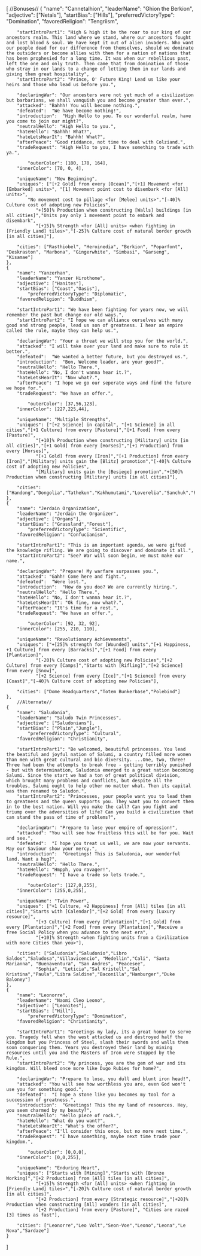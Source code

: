 [
	   	//Bonuses//
	{
		"name": "Cannetalhion",
		"leaderName": "Ghion the Berkion",
		"adjective": ["Netals"],
		"startBias": ["Hills"],
 	        "preferredVictoryType": "Domination",
		"favoredReligion": "Tengriism",

		"startIntroPart1": "High & high it be the roar to our king of our ancestors realm. This land where we stand, where our ancestors fought and lost blood & soul. We have kept it out of alien invaders. Who want our people dead for our difference from themselves, should we dominate the outsiders or become allies with them for a nation of nations that has been prophesied for a long time. It was when our rebellious past, left the one and only truth. Then came that from domination of those who stray in our lands to a change of letting them in our lands and giving them great hospitality",
		"startIntroPart2": "Prince, O' Future King! Lead us like your heirs and those who lead us before you.",

		"declaringWar": "Our ancesters were not yet much of a civilization but barbarians, we shall vanquish you and become greater than ever.",
		"attacked": "Bahhh! You will become nothing.",
		"defeated":  "We have become nothing!",
		"introduction":  "High Hello to you. To our wonderful realm, have you come to join our might?",
		"neutralHello": "High Hello to you.",
		"hateHello": "Bahhh! What?",
		"hateLetsHearIt": "Bahhh! What?",
		"afterPeace": "Good riddance, not time to deal with Colziand.",
		"tradeRequest": "High Hello to you, I have something to trade with ya.",

	       	"outerColor": [180, 178, 164],
		"innerColor": [70, 0, 4],

		"uniqueName": "New Beginning",
		"uniques": ["[+2 Gold] from every [Ocean]","[+1] Movement <for [Embarked] units>", "[1] Movement point cost to disembark <for [All] units>",
			"No movement cost to pillage <for [Melee] units>","[-40]% Culture cost of adopting new Policies", 
			   "+[50]% Production when constructing [Walls] buildings [in all cities]","Units pay only 1 movement point to embark and disembark",
			   "[+15]% Strength <for [All] units> <when fighting in [Friendly Land] tiles>","[-25]% Culture cost of natural border growth [in all cities]"],

		"cities": ["Rasthiobel", "Heroinedia", "Berkion", "Poparfont", "Deskraston", "Marbona", "Gingerwhite", "Simbasi", "Garseng", "Kisamae"]
	},
	{
		"name": "Yanzerhan",
		"leaderName": "Yanzer Hirothome",
		"adjective": ["Hanites"],
		"startBias": ["Coast","Oasis"],
  	        "preferredVictoryType": "Diplomatic",
		"favoredReligion": "Buddhism",

		"startIntroPart1": "We have been fighting for years now, we will remember the past but change our old ways.",
		"startIntroPart2": "I hope we can alliance ourselves with many good and strong people, lead us son of greatness. I hear an empire called the rule, maybe they can help us.",

		"declaringWar": "Your a threat we will stop you for the world.",
		"attacked": "I will take over your land and make sure to rule it better.",
		"defeated":  "We wanted a better future, but you destroyed us.",
		"introduction":  "Bon, Welcome leader, are your good?",
		"neutralHello": "Hello There.",
		"hateHello": "No, I don't wanna hear it.?",
		"hateLetsHearIt": "Now what?.",
		"afterPeace": "I hope we go our seperate ways and find the future we hope for.",
		"tradeRequest": "We have an offer.",

	        "outerColor": [37,56,123],
		"innerColor": [227,225,44],

		"uniqueName": "Multiple Strengths",
		"uniques": ["[+2 Science] in capital", "[+1 Science] in all cities","[+1 Culture] from every [Pasture]","[+1 Food] from every [Pasture]",
			   "[+10]% Production when constructing [Military] units [in all cities]","[+1 Gold] from every [Horses]","[+1 Production] from every [Horses]",
			   "[+1 Gold] from every [Iron]","[+1 Production] from every [Iron]","[Military] units gain the [Blitz] promotion","[-40]% Culture cost of adopting new Policies",
			   "[Military] units gain the [Besiege] promotion","+[50]% Production when constructing [Military] units [in all cities]"],

		"cities": ["Handong","Dongolia","Tathekun","Kakhumutami","Loverelia","Sanchuk","Pingon"]
	},
	{
		"name": "Jerdain Organization",
		"leaderName": "Jerdain the Organizer",
		"adjective": ["Organs"],
		"startBias": ["Grassland","Forest"],
  	        "preferredVictoryType": "Scientific",
		"favoredReligion": "Confucianism",

		"startIntroPart1": "This is an important agenda, we were gifted the knowledge rifling. We are going to discover and dominate it all.",
		"startIntroPart2": "See? War will soon begin, we must make our name.",

		"declaringWar": "Prepare! My warfare surpasses you.",
		"attacked": "Gahh! Come here and fight.",
		"defeated":  "Were lost.",
		"introduction":  "How do you doo? We are currently hiring.",
		"neutralHello": "Hello There.",
		"hateHello": "No, I don't wanna hear it.?",
		"hateLetsHearIt": "Ok fine, now what?.",
		"afterPeace": "It's time for a rest.",
		"tradeRequest": "We have an offer.",

	        "outerColor": [92, 32, 92],
		"innerColor": [255, 210, 110],

		"uniqueName": "Revolutionary Achievements",
		"uniques": ["+[25]% strength for [Wounded] units","[+1 Happiness, +1 Culture] from every [Barracks]","[+1 Food] from every [Plantation]",
			   "[-20]% Culture cost of adopting new Policies","[+2 Culture] from every [Camps]","Starts with [Rifling]","[+2 Science] from every [Snow]",
			   "[+2 Science] from every [Ice]","[+1 Science] from every [Coast]","[-40]% Culture cost of adopting new Policies"],

		"cities": ["Dome Headquarters","Totem Bunkerbase","Polebind"]
	},
		//Alternate//
	{
		"name": "Saludonia",
		"leaderName": "Saludo Twin Princesses",
		"adjective": ["Saludonians"],
		"startBias": ["Plain","Jungle"],
  	        "preferredVictoryType": "Cultural",
		"favoredReligion": "Christianity",

		"startIntroPart1": "Be welcomed, beautiful princesses. You lead the beatiful and joyful nation of Salumi, a country filled more women than men with great cultural and bio diversity. ...One, two, three! Three had been the attempts to break free - getting terribly punished - but with determination, Saludonia emerged to a great nation becoming Salumi. Since the start we had a ton of great political division, which brought many problems and conflicts, but despite all the troubles, Salumi ought to help other no matter what. Then its capital was then renamed to Saludon.",
		"startIntroPart2": "Princesses, your people want you to lead them to greatness and the queen supports you. They want you to convert them in to the best nation. Will you make the call? Can you fight and triump over the adversities of life? Can you build a civilization that can stand the pass of time of problems?",

		"declaringWar": "Prepare to lose your empire of opression!",
		"attacked": "You will see how fruitless this will be for you. Wait and see.",
		"defeated":  "I hope you treat us well, we are now your servants. May our Saviour show your mercy.",
		"introduction":  "Greetings! This is Saludonia, our wonderful land. Want a hug?",
		"neutralHello": "Hello There.",
		"hateHello": "Hmpph, you ravager!",
		"tradeRequest": "I have a trade so lets trade.",

	        "outerColor": [127,0,255],
		"innerColor": [255,0,255],

		"uniqueName": "Twin Power",
		"uniques": ["+1 Culture, +2 Happiness] from [All] tiles [in all cities]","Starts with [Calendar]","[+2 Gold] from every [Luxury resource]",
			   "[+3 Culture] from every [Plantation]","[+1 Gold] from every [Plantation]","[+2 Food] from every [Plantation]","Receive a free Social Policy when you advance to the next era",
			   "[+10]% Strength <when fighting units from a Civilization with more Cities than you>"],

		"cities": ["Saludonia","Saludonio","Libro Saldos","Saludosa","Villavicencio", "Medellin","Cali", "Santa Marianna", "Buenaventura", "San Andres", "Peacesee", 
			   "Sophia", "Leticia","Sal Kristell","Sal Kristina","Paula","Libra Saldine","Baconilla","Hamburger","Duke Baloney"]
	},
	{
		"name": "Leonorre",
		"leaderName": "Naomi Cleo Leono",
		"adjective": ["Leonites"],
		"startBias": ["Hill"],
  	        "preferredVictoryType": "Domination",
		"favoredReligion": "Christianity",

		"startIntroPart1": "Greetings my lady, its a great honor to serve you. Tragedy fell when the west attacked us and destroyed half the kingdom but you Princess of Steel, slash their swords and walls then soon conquering them. Years you destroyed their land by mining resources until you and the Masters of Iron were stopped by the Rule.",
		"startIntroPart2": "My princess, you are the gem of war and its kingdom. Will bleed once more like Dugo Rubies for home?",

		"declaringWar": "Prepare to lose, you dull and blunt iron head!",
		"attacked": "You will see how worthless you are, even God won't use you for something good.",
		"defeated":  "I hope a stone like you becomes my tool for a succession of greatness.",
		"introduction":  "Greetings! This the my land of resources. Hey, you seem charmed by my beauty?",
		"neutralHello": "Hello piece of rock.",
		"hateHello": "What do you want?",
		"hateLetsHearIt": "What's the offer?",
		"afterPeace": "I'll consider this once, but no more next time.",
		"tradeRequest": "I have something, maybe next time trade your kingdom.",

	        "outerColor": [0,0,0],
		"innerColor": [0,0,255],

		"uniqueName": "Enduring Heart",
		"uniques": ["Starts with [Mining]","Starts with [Bronze Working]","[+2 Production] from [All] tiles [in all cities]",
			   "[+15]% Strength <for [All] units> <when fighting in [Friendly Land] tiles>","[-20]% Culture cost of natural border growth [in all cities]",
			   "[+2 Production] from every [Strategic resource]","[+20]% Production when constructing [All] wonders [in all cities]",
			   "[+2 Production] from every [Pasture]", "Cities are razed [3] times as fast"],

		"cities": ["Leonorre","Leo Volt","Seon-Voe","Leono","Leona","Le Nova","Sardaze"]
	}
  ]
